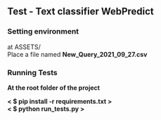 ## Test - Text classifier WebPredict

### Setting environment
at ASSETS/<br>
Place a file named **New_Query_2021_09_27.csv**

### Running Tests
**At the root folder of the project**<br>

**< $ pip install -r requirements.txt >**<br>
**< $ python run_tests.py >**
